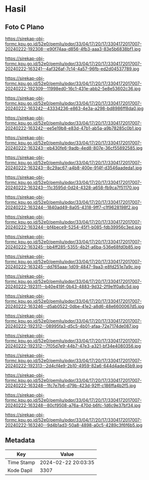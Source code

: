 # Hasil

## Foto C Plano

https://sirekap-obj-formc.kpu.go.id/52e0/pemilu/pdpr/33/04/17/20/17/3304172017007-20240222-192308--e90f74aa-d856-4fb3-aaa3-83e5b6838bf1.jpg

https://sirekap-obj-formc.kpu.go.id/52e0/pemilu/pdpr/33/04/17/20/17/3304172017007-20240222-163241--4af326af-7c14-4a57-96fb-ed2d04537789.jpg

https://sirekap-obj-formc.kpu.go.id/52e0/pemilu/pdpr/33/04/17/20/17/3304172017007-20240222-192309--11998ed0-16c1-431e-abb2-5e8e53602c36.jpg

https://sirekap-obj-formc.kpu.go.id/52e0/pemilu/pdpr/33/04/17/20/17/3304172017007-20240222-163242--43334236-e863-4e3a-a298-bd8986ff8da0.jpg

https://sirekap-obj-formc.kpu.go.id/52e0/pemilu/pdpr/33/04/17/20/17/3304172017007-20240222-163242--ee5e19b8-e83d-47b1-ab5a-a9b78285c0b1.jpg

https://sirekap-obj-formc.kpu.go.id/52e0/pemilu/pdpr/33/04/17/20/17/3304172017007-20240222-163243--eb430fe6-9adb-4ed8-807e-36cf55892585.jpg

https://sirekap-obj-formc.kpu.go.id/52e0/pemilu/pdpr/33/04/17/20/17/3304172017007-20240222-163243--8c29ac67-a4b8-400e-914f-d3546aadeda1.jpg

https://sirekap-obj-formc.kpu.go.id/52e0/pemilu/pdpr/33/04/17/20/17/3304172017007-20240222-163243--11c3595d-0d24-4328-a658-fb9ca7f51170.jpg

https://sirekap-obj-formc.kpu.go.id/52e0/pemilu/pdpr/33/04/17/20/17/3304172017007-20240222-163244--1840ad49-8a05-4318-9ff7-c1f9628198f2.jpg

https://sirekap-obj-formc.kpu.go.id/52e0/pemilu/pdpr/33/04/17/20/17/3304172017007-20240222-163244--bf4bece9-5254-45f1-b085-fdb39956c3ed.jpg

https://sirekap-obj-formc.kpu.go.id/52e0/pemilu/pdpr/33/04/17/20/17/3304172017007-20240222-163245--bb4ff285-5355-4b2f-a6ba-536e68fd0b85.jpg

https://sirekap-obj-formc.kpu.go.id/52e0/pemilu/pdpr/33/04/17/20/17/3304172017007-20240222-163245--dd765aaa-1d09-4847-9aa3-e8fd251e7a9c.jpg

https://sirekap-obj-formc.kpu.go.id/52e0/pemilu/pdpr/33/04/17/20/17/3304172017007-20240222-192311--b40e419f-0b43-4883-9d32-2f9e1f0a8c5d.jpg

https://sirekap-obj-formc.kpu.go.id/52e0/pemilu/pdpr/33/04/17/20/17/3304172017007-20240222-163246--d5ab0522-0dbe-41e2-a8d6-48e6600067d5.jpg

https://sirekap-obj-formc.kpu.go.id/52e0/pemilu/pdpr/33/04/17/20/17/3304172017007-20240222-192312--08995fa3-d5c5-4b01-afaa-72e7174de087.jpg

https://sirekap-obj-formc.kpu.go.id/52e0/pemilu/pdpr/33/04/17/20/17/3304172017007-20240222-192312--7f05d7e9-44b7-47e3-a321-bf34e4080356.jpg

https://sirekap-obj-formc.kpu.go.id/52e0/pemilu/pdpr/33/04/17/20/17/3304172017007-20240222-192313--2d4cf4e9-2b10-4959-82a6-644d4ade45b9.jpg

https://sirekap-obj-formc.kpu.go.id/52e0/pemilu/pdpr/33/04/17/20/17/3304172017007-20240222-163248--1fc7e7b6-d79b-423d-92ff-c186ffa4b2f5.jpg

https://sirekap-obj-formc.kpu.go.id/52e0/pemilu/pdpr/33/04/17/20/17/3304172017007-20240222-163248--80cf9508-a76a-470d-b6fc-1d6c9e37bf34.jpg

https://sirekap-obj-formc.kpu.go.id/52e0/pemilu/pdpr/33/04/17/20/17/3304172017007-20240222-163240--9d4b1ad3-50a8-4898-a0c5-4289c3f6f6b5.jpg


## Metadata

| Key        | Value               |
| ---------- | ------------------- |
| Time Stamp | 2024-02-22 20:03:35 |
| Kode Dapil | 3307                |



